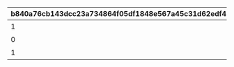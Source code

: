 |b840a76cb143dcc23a734864f05df1848e567a45c31d62edf404580d99f5baf1|94d47c72cb3939665d44f4cc460586c2a674d7e49dc13bbaa4453be99cd92518|4b9d4f738c7087e0d69a4265047451d76d1378cb33208dda4e1ed04f53de3a8c|0fce4a4f2099d76d0a2033d4d6c0bc96a3f63010c35744ba0cc55ea2f92d098d|2b4733a74af0a5d5c9bf588cf2619fc88bd57aef42a36c116a86ecd593803dba|
| --- | --- | --- | --- | --- |
|1|-400|1|石橋|1|
|0|-400|2|砂漠|2|
|1|-400|3|平原|3|